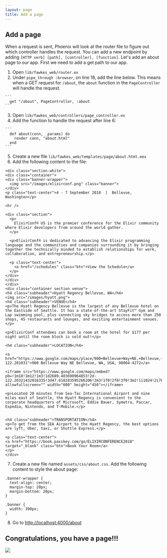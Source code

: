 ```yaml
---
layout: page
title: Add a page
---
```



## Add a page
When a request is sent, Phoenix will look at the router file to figure out which controller handles the request. You can add a new endpoint by adding `[HTTP verb] [path], [controller], [function]`. Let's add an about page to our app. First we need to add a get path to our app.
  1. Open `lib/fawkes_web/router.ex`
  2. Under `pipe_through :browser`, on line 18, add the line below. This means when a GET request for `/about`, the `about` function in the `PageController` will handle the request.

    ```
      get "/about", PageController, :about
    ```

  3. Open `lib/fawkes_web/controllers/page_controller.ex`
  4. Add the function to handle the request after line 6:

    ```
      def about(conn, _params) do
        render conn, "about.html"
      end
    ```

  5. Create a new file `lib/fawkes_web/templates/page/about.html.eex`
  6. Add the following content to the file:

  ```
  <div class="section-white">
<div class="container">
  <div class="banner-wrapper">
    <img src="/images/elixirconf.png" class="banner">
  </div>
  <p class="text-center">4 - 7 September 2018  |  Bellevue, Washington</p>

  <hr />

  <div class="section">
    <p>
      ElixirConf® US is the premier conference for the Elixir community where Elixir developers from around the world gather.
    </p>

    <p>ElixirConf® is dedicated to advancing the Elixir programming language and the communities and companies surrounding it by bringing together the technically minded to establish relationships for work, collaboration, and entrepreneurship.</p>

    <p class="text-center">
      <a href="/schedules" class="btn">View the Schedule</a>
    </p>
  </div>
</div>
</div>
<div class="container section venue">
<h4 class="subheader">Hyatt Regency Bellevue, WA</h4>
<img src="/images/hyatt.png">
<h4 class="subheader">VENUE</h4>
<p>The Hyatt Regency Bellevue is the largest of any Bellevue hotel on the Eastside of Seattle. It has a state-of-the-art StayFit™ Gym and Lap swimming pool, plus connecting sky bridges to access more than 250 shops, 45 restaurants and lounges, and exciting entertainment venues.</p>

<p>ElixirConf attendees can book a room at the hotel for $177 per night until the room block is sold out!</p>

<h4 class="subheader">LOCATION</h4>

  <a href="https://www.google.com/maps/place/900+Bellevue+Way+NE,+Bellevue,+WA+98004/@47.6182836,-122.2032197,17z/data=!3m1!4b1!4m5!3m4!1s0x54906c8f16498957:0x985f05ca82fc9bc2!8m2!3d47.61828!4d-122.201031">900 Bellevue Way NE Bellevue, WA, USA, 98004-4272</a>

<iframe src="https://www.google.com/maps/embed?pb=!1m18!1m12!1m3!1d2689.403690964853!2d-122.20321432016335!3d47.618283595266206!2m3!1f0!2f0!3f0!3m2!1i1024!2i768!4f13.1!3m3!1m2!1s0x54906c8f16498957%3A0x83435bd9679eaf7!2sHyatt+Regency+Bellevue+on+Seattle's+Eastside!5e0!3m2!1sen!2sus!4v1491230376954" allowfullscreen="" width="600" height="450"></iframe>

<p>Located 20 minutes from Sea-Tac International Airport and nine miles east of Seattle, the Hyatt Regency is convenient to the corporate headquarters of Microsoft, Eddie Bauer, Symetra, Paccar, Expedia, Nintendo, and T-Mobile.</p>


<h4 class="subheader">TRANSPORTATION</h4>
<p>To get from the SEA Airport to the Hyatt Regency, the best options are lyft, Uber, taxi, or Shuttle Express.</p>

<p class="text-center">
  <a href="https://book.passkey.com/go/ELIXIRCONFERENCE2018" target="_blank" class="btn">Book Your Room</a>
</p>
</div>
  ```

  7. Create a new file named `assets/css/about.css`. Add the following content to style the about page:

  ```
  .banner-wrapper {
    text-align: center;
    margin-top: 20px;
    margin-bottom: 20px;
  }

  .banner {
    width: 390px;
  }
  ```

  8. Go to [http://localhost:4000/about](http://localhost:4000/about)

## Congratulations, you have a page!!!

<img src="http://wac.450f.edgecastcdn.net/80450F/thefw.com/files/2012/10/dancinggif.gif">
